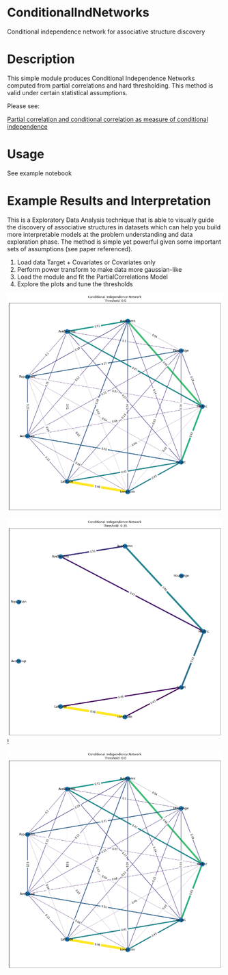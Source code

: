 # ConditionalIndNetworks
Conditional independence network for associative structure discovery

# Description

This simple module produces Conditional Independence Networks computed from partial correlations and hard thresholding.
This method is valid under certain statistical assumptions. 

Please see:

[Partial correlation and conditional correlation as measure of conditional independence](https://onlinelibrary.wiley.com/doi/abs/10.1111/j.1467-842X.2004.00360.x)

# Usage

See example notebook

# Example Results and Interpretation

This is a Exploratory Data Analysis technique that is able to visually guide the discovery of associative structures in datasets which can help you build more interpretable models at the problem understanding and data exploration phase. The method is simple yet powerful given some important sets of assumptions (see paper referenced).

1. Load data Target + Covariates or Covariates only
2. Perform power transform to make data more gaussian-like
3. Load the module and fit the PartialCorrelations Model
4. Explore the plots and tune the thresholds

![Full Dependence (No information gain)](https://github.com/edunuke/ConditionalIndNetworks/blob/main/img/full%20dependence%20plot.png)

![Thresholded Model](https://github.com/edunuke/ConditionalIndNetworks/blob/main/img/thresholded%20structure.png)!

![Full Inependence (No information gain)](https://github.com/edunuke/ConditionalIndNetworks/blob/main/img/full%20dependence%20plot.png)

